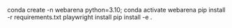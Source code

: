 conda create -n webarena python=3.10; conda activate webarena
pip install -r requirements.txt
playwright install
pip install -e .